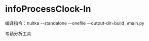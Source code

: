 # infoProcessClock-In

编译指令：nuitka --standalone --onefile --output-dir=build .\main.py

<!-- AttAnalysis -->
考勤分析工具